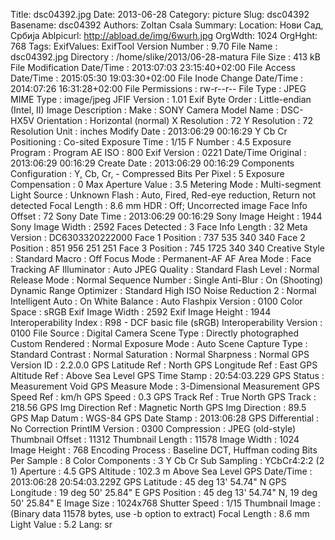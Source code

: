 Title: dsc04392.jpg
Date: 2013-06-28
Category: picture
Slug: dsc04392
Basename: dsc04392
Authors: Zoltan Csala
Summary:
Location: Нови Сад, Србија
Ablpicurl: http://abload.de/img/6wurh.jpg
OrgWdth: 1024
OrgHght: 768
Tags:
ExifValues: ExifTool Version Number : 9.70
            File Name : dsc04392.jpg
            Directory : /home/slike/2013/06-28-matura
            File Size : 413 kB
            File Modification Date/Time : 2013:07:03 23:15:40+02:00
            File Access Date/Time : 2015:05:30 19:03:30+02:00
            File Inode Change Date/Time : 2014:07:26 16:31:28+02:00
            File Permissions : rw-r--r--
            File Type : JPEG
            MIME Type : image/jpeg
            JFIF Version : 1.01
            Exif Byte Order : Little-endian (Intel, II)
            Image Description :
            Make : SONY
            Camera Model Name : DSC-HX5V
            Orientation : Horizontal (normal)
            X Resolution : 72
            Y Resolution : 72
            Resolution Unit : inches
            Modify Date : 2013:06:29 00:16:29
            Y Cb Cr Positioning : Co-sited
            Exposure Time : 1/15
            F Number : 4.5
            Exposure Program : Program AE
            ISO : 800
            Exif Version : 0221
            Date/Time Original : 2013:06:29 00:16:29
            Create Date : 2013:06:29 00:16:29
            Components Configuration : Y, Cb, Cr, -
            Compressed Bits Per Pixel : 5
            Exposure Compensation : 0
            Max Aperture Value : 3.5
            Metering Mode : Multi-segment
            Light Source : Unknown
            Flash : Auto, Fired, Red-eye reduction, Return not detected
            Focal Length : 8.6 mm
            HDR : Off; Uncorrected image
            Face Info Offset : 72
            Sony Date Time : 2013:06:29 00:16:29
            Sony Image Height : 1944
            Sony Image Width : 2592
            Faces Detected : 3
            Face Info Length : 32
            Meta Version : DC6303320222000
            Face 1 Position : 737 535 340 340
            Face 2 Position : 851 956 251 251
            Face 3 Position : 745 1725 340 340
            Creative Style : Standard
            Macro : Off
            Focus Mode : Permanent-AF
            AF Area Mode : Face Tracking
            AF Illuminator : Auto
            JPEG Quality : Standard
            Flash Level : Normal
            Release Mode : Normal
            Sequence Number : Single
            Anti-Blur : On (Shooting)
            Dynamic Range Optimizer : Standard
            High ISO Noise Reduction 2 : Normal
            Intelligent Auto : On
            White Balance : Auto
            Flashpix Version : 0100
            Color Space : sRGB
            Exif Image Width : 2592
            Exif Image Height : 1944
            Interoperability Index : R98 - DCF basic file (sRGB)
            Interoperability Version : 0100
            File Source : Digital Camera
            Scene Type : Directly photographed
            Custom Rendered : Normal
            Exposure Mode : Auto
            Scene Capture Type : Standard
            Contrast : Normal
            Saturation : Normal
            Sharpness : Normal
            GPS Version ID : 2.2.0.0
            GPS Latitude Ref : North
            GPS Longitude Ref : East
            GPS Altitude Ref : Above Sea Level
            GPS Time Stamp : 20:54:03.229
            GPS Status : Measurement Void
            GPS Measure Mode : 3-Dimensional Measurement
            GPS Speed Ref : km/h
            GPS Speed : 0.3
            GPS Track Ref : True North
            GPS Track : 218.56
            GPS Img Direction Ref : Magnetic North
            GPS Img Direction : 89.5
            GPS Map Datum : WGS-84
            GPS Date Stamp : 2013:06:28
            GPS Differential : No Correction
            PrintIM Version : 0300
            Compression : JPEG (old-style)
            Thumbnail Offset : 11312
            Thumbnail Length : 11578
            Image Width : 1024
            Image Height : 768
            Encoding Process : Baseline DCT, Huffman coding
            Bits Per Sample : 8
            Color Components : 3
            Y Cb Cr Sub Sampling : YCbCr4:2:2 (2 1)
            Aperture : 4.5
            GPS Altitude : 102.3 m Above Sea Level
            GPS Date/Time : 2013:06:28 20:54:03.229Z
            GPS Latitude : 45 deg 13' 54.74" N
            GPS Longitude : 19 deg 50' 25.84" E
            GPS Position : 45 deg 13' 54.74" N, 19 deg 50' 25.84" E
            Image Size : 1024x768
            Shutter Speed : 1/15
            Thumbnail Image : (Binary data 11578 bytes, use -b option to extract)
            Focal Length : 8.6 mm
            Light Value : 5.2
Lang: sr

